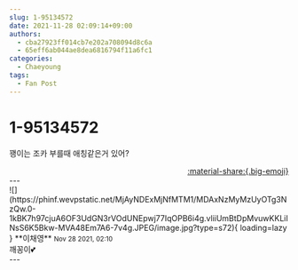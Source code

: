 ```yaml
---
slug: 1-95134572
date: 2021-11-28 02:09:14+09:00
authors:
  - cba27923ff014cb7e202a708094d8c6a
  - 65eff6ab044ae8dea6816794f11a6fc1
categories:
  - Chaeyoung
tags:
  - Fan Post
---
```


# 1-95134572

<div class="post-container" markdown="1">
<div class="content-container md-sidebar__scrollwrap" markdown="1">

꽹이는 조카 부를때 애칭같은거 있어?

</div>
</div>

<div style="text-align: right;" markdown="1">
<a href="https://weverse.io/fromis9/fanpost/1-95134572" style="text-align: right;">:material-share:{.big-emoji}</a>
</div>
---

<div class="comments-container md-sidebar__scrollwrap" markdown="1">
<div class="comment" markdown="1">
<div class='id-container' markdown="1">
![](https://phinf.wevpstatic.net/MjAyNDExMjNfMTM1/MDAxNzMyMzUyOTg3NzQw.0-1kBK7h97cjuA6OF3UdGN3rVOdUNEpwj77IqOPB6i4g.vliiUmBtDpMvuwKKLiINsS6K5Bkw-MVA48Em7A6-7v4g.JPEG/image.jpg?type=s72){ loading=lazy }
**<span class="artist">이채영</span>** <small>Nov 28 2021, 02:10</small><br>
</div>
<div class='comment-body' markdown="1">
깨꽁이💕
</div>
</div>
</div>
---

